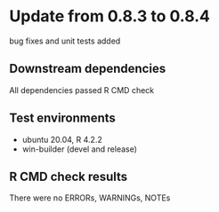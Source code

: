 # Update from 0.8.3 to 0.8.4

bug fixes and unit tests added

## Downstream dependencies

All dependencies passed R CMD check

## Test environments
* ubuntu 20.04, R 4.2.2
* win-builder (devel and release)

## R CMD check results

There were no ERRORs, WARNINGs, NOTEs 
